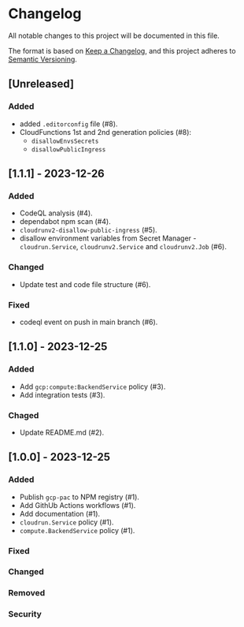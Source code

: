 # Changelog

All notable changes to this project will be documented in this file.

The format is based on [Keep a Changelog](https://keepachangelog.com/en/1.0.0/),
and this project adheres to [Semantic Versioning](https://semver.org/spec/v2.0.0.html).

## [Unreleased]

### Added

- added `.editorconfig` file (#8).
- CloudFunctions 1st and 2nd generation policies (#8):
  - `disallowEnvsSecrets`
  - `disallowPublicIngress`

## [1.1.1] - 2023-12-26

### Added

- CodeQL analysis (#4).
- dependabot npm scan (#4).
- `cloudrunv2-disallow-public-ingress` (#5).
- disallow environment variables from Secret Manager - `cloudrun.Service`, `cloudrunv2.Service` and `cloudrunv2.Job` (#6).

### Changed

- Update test and code file structure (#6).

### Fixed

- codeql event on push in main branch (#6).

## [1.1.0] - 2023-12-25

### Added

- Add `gcp:compute:BackendService` policy (#3).
- Add integration tests (#3).

### Chaged

- Update README.md (#2).

## [1.0.0] - 2023-12-25

### Added

- Publish `gcp-pac` to NPM registry (#1).
- Add GithUb Actions workflows (#1).
- Add documentation (#1).
- `cloudrun.Service` policy (#1).
- `compute.BackendService` policy (#1).

### Fixed

### Changed

### Removed

### Security
